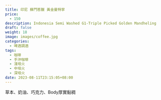 ```yaml
---
title: 印尼 蘇門答臘 黃金曼特寧
price:
  - 150
description: Indonesia Semi Washed G1-Triple Picked Golden Mandheling
draft: false
weight: 18
image: images/coffee.jpg
categories:
  - 啤酒調酒
tags:
  - 咖啡
  - 手沖咖啡
  - 淺培火
  - 中培火
  - 深培火
date: 2023-08-11T23:15:05+08:00
---
```

 草本、奶油、巧克力、Body厚實黏稠
